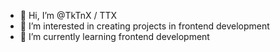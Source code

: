 - 👋 Hi, I’m @TkTnX / TTX
- 👀 I’m interested in creating projects in frontend development
- 🌱 I’m currently learning frontend development


<!---
TkTnX/TkTnX is a ✨ special ✨ repository because its `README.md` (this file) appears on your GitHub profile.
You can click the Preview link to take a look at your changes.
--->
